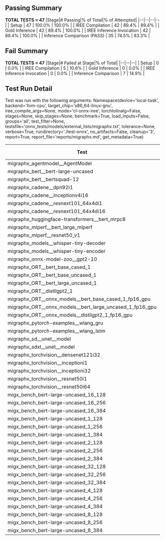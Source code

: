 ## Passing Summary

**TOTAL TESTS = 47**
|Stage|# Passing|% of Total|% of Attempted|
|--|--|--|--|
| Setup | 47 | 100.0% | 100.0% |
| IREE Compilation | 42 | 89.4% | 89.4% |
| Gold Inference | 42 | 89.4% | 100.0% |
| IREE Inference Invocation | 42 | 89.4% | 100.0% |
| Inference Comparison (PASS) | 35 | 74.5% | 83.3% |
## Fail Summary

**TOTAL TESTS = 47**
|Stage|# Failed at Stage|% of Total|
|--|--|--|
| Setup | 0 | 0.0% |
| IREE Compilation | 5 | 10.6% |
| Gold Inference | 0 | 0.0% |
| IREE Inference Invocation | 0 | 0.0% |
| Inference Comparison | 7 | 14.9% |
## Test Run Detail
Test was run with the following arguments:
Namespace(device='local-task', backend='llvm-cpu', target_chip='x86_64-linux-gnu', iree_compile_args=None, mode='cl-onnx-iree', torchtolinalg=False, stages=None, skip_stages=None, benchmark=True, load_inputs=False, groups='all', test_filter=None, testsfile='onnx_tests/models/external_lists/migraphx.txt', tolerance=None, verbose=True, rundirectory='./test-onnx', no_artifacts=False, cleanup='3', report=True, report_file='reports/migraphx.md', get_metadata=True)

| Test | Exit Status | Mean Benchmark Time (ms) | Notes |
|--|--|--|--|
| migraphx_agentmodel__AgentModel | compilation | None | |
| migraphx_bert__bert-large-uncased | PASS | 404.88925389945507 | |
| migraphx_bert__bertsquad-12 | compilation | None | |
| migraphx_cadene__dpn92i1 | PASS | 164.2044795056184 | |
| migraphx_cadene__inceptionv4i16 | PASS | 6078.838528444369 | |
| migraphx_cadene__resnext101_64x4di1 | PASS | 322.7273114025593 | |
| migraphx_cadene__resnext101_64x4di16 | PASS | 5088.396190355221 | |
| migraphx_huggingface-transformers__bert_mrpc8 | PASS | 371.63056309024495 | |
| migraphx_mlperf__bert_large_mlperf | Numerics | 418.57583510379 | |
| migraphx_mlperf__resnet50_v1 | PASS | 91.91560798457688 | |
| migraphx_models__whisper-tiny-decoder | PASS | 42.340490346153565 | |
| migraphx_models__whisper-tiny-encoder | Numerics | 186.01035078366598 | |
| migraphx_onnx-model-zoo__gpt2-10 | compilation | None | |
| migraphx_ORT__bert_base_cased_1 | PASS | 85.63540769474845 | |
| migraphx_ORT__bert_base_uncased_1 | PASS | 90.05004593304223 | |
| migraphx_ORT__bert_large_uncased_1 | PASS | 257.8652799129486 | |
| migraphx_ORT__distilgpt2_1 | PASS | 30.6470836310283 | |
| migraphx_ORT__onnx_models__bert_base_cased_1_fp16_gpu | Numerics | 87.21108734607697 | |
| migraphx_ORT__onnx_models__bert_large_uncased_1_fp16_gpu | Numerics | 498.8841712474823 | |
| migraphx_ORT__onnx_models__distilgpt2_1_fp16_gpu | Numerics | 39.667396081818474 | |
| migraphx_pytorch-examples__wlang_gru | PASS | 83.46537360921502 | |
| migraphx_pytorch-examples__wlang_lstm | PASS | 49.836315137023725 | |
| migraphx_sd__unet__model | import_model | None | |
| migraphx_sdxl__unet__model | import_model | None | |
| migraphx_torchvision__densenet121i32 | PASS | 1612.4538630247116 | |
| migraphx_torchvision__inceptioni1 | PASS | 202.99145744906528 | |
| migraphx_torchvision__inceptioni32 | PASS | 5373.230053732793 | |
| migraphx_torchvision__resnet50i1 | PASS | 84.88264881695311 | |
| migraphx_torchvision__resnet50i64 | PASS | 5007.764345655838 | |
| migx_bench_bert-large-uncased_16_128 | PASS | 2496.795049558083 | |
| migx_bench_bert-large-uncased_16_256 | PASS | 4213.296464333931 | |
| migx_bench_bert-large-uncased_16_384 | Numerics | 5712.8761895000935 | |
| migx_bench_bert-large-uncased_1_128 | PASS | 178.12730775525173 | |
| migx_bench_bert-large-uncased_1_256 | PASS | 261.1310564809375 | |
| migx_bench_bert-large-uncased_1_384 | PASS | 373.4916926672061 | |
| migx_bench_bert-large-uncased_2_128 | PASS | 423.150513942043 | |
| migx_bench_bert-large-uncased_2_256 | PASS | 598.4826485315958 | |
| migx_bench_bert-large-uncased_2_384 | PASS | 816.2125361462435 | |
| migx_bench_bert-large-uncased_32_128 | PASS | 5641.918696463108 | |
| migx_bench_bert-large-uncased_32_256 | PASS | 7967.643690605958 | |
| migx_bench_bert-large-uncased_32_384 | Numerics | 11383.427364130815 | |
| migx_bench_bert-large-uncased_4_128 | PASS | 789.8769453167915 | |
| migx_bench_bert-large-uncased_4_256 | PASS | 1091.3267048696675 | |
| migx_bench_bert-large-uncased_4_384 | PASS | 1512.3498973747094 | |
| migx_bench_bert-large-uncased_8_128 | PASS | 1304.7715537250042 | |
| migx_bench_bert-large-uncased_8_256 | PASS | 2015.6956625481444 | |
| migx_bench_bert-large-uncased_8_384 | PASS | 2917.04806064566 | |
